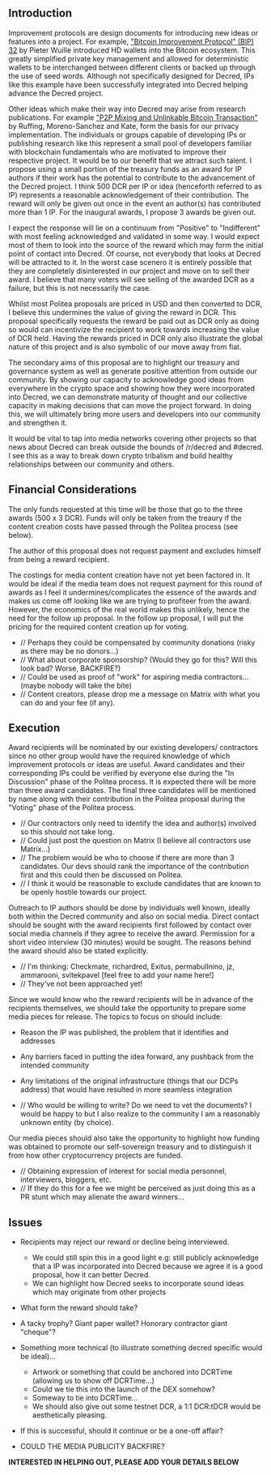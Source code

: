 ## Introduction

Improvement protocols are design documents for introducing new ideas or features into a project. For example, ["Bitcoin Improvement Protocol" (BIP) 32](https://github.com/bitcoin/bips/blob/master/bip-0032.mediawiki) by Pieter Wuille introduced HD wallets into the Bitcoin ecosystem. This greatly simplified private key management and allowed for deterministic wallets to be interchanged between different clients or backed up through the use of seed words. Although not specifically designed for Decred, IPs like this example have been successfully integrated into Decred helping advance the Decred project. 

Other ideas which make their way into Decred may arise from research publications. For example ["P2P Mixing and Unlinkable Bitcoin Transaction"](https://decred.org/research/ruffing2016.pdf) by Ruffing, Moreno-Sanchez and Kate, form the basis for our privacy implementation. The individuals or groups capable of developing IPs or publishing research like this represent a small pool of developers familiar with blockchain fundamentals who are motivated to improve their respective project. It would be to our benefit that we attract such talent. I propose using a small portion of the treasury funds as an award for IP authors if their work has the potential to contribute to the advancement of the Decred project. I think 500 DCR per IP or idea (henceforth referred to as IP) represents a reasonable acknowledgement of their contribution. The reward will only be given out once in the event an author(s) has contributed more than 1 IP. For the inaugural awards, I propose 3 awards be given out.

I expect the response will lie on a continuum from "Positive" to "Indifferent" with most feeling acknowledged and validated in some way. I would expect most of them to look into the source of the reward which may form the initial point of contact into Decred. Of course, not everybody that looks at Decred will be attracted to it. In the worst case scenero it is entirely possible that they are completely disinterested in our project and move on to sell their award. I believe that many voters will see selling of the awarded DCR as a failure, but this is not necessarily the case.

Whilst most Politea proposals are priced in USD and then converted to DCR, I believe this undermines the value of giving the reward in DCR. This proposal specifically requests the reward be paid out as DCR only as doing so would can incentivize the recipient to work towards increasing the value of DCR held. Having the rewards priced in DCR only also illustrate the global nature of this project and is also symbolic of our move away from fiat.

The secondary aims of this proposal are to highlight our treasury and governance system as well as generate positive attention from outside our community. By showing our capacity to acknowledge good ideas from everywhere in the crypto space and showing how they were incorporated into Decred, we can demonstrate maturity of thought and our collective capacity in making decisions that can move the project forward. In doing this, we will ultimately bring more users and developers into our community and strengthen it.

It would be vital to tap into media networks covering other projects so that news about Decred can break outside the bounds of /r/decred and #decred. I see this as a way to break down crypto tribalism and build healthy relationships between our community and others.

## Financial Considerations

The only funds requested at this time will be those that go to the three awards (500 x 3 DCR). Funds will only be taken from the treaury if the content creation costs have passed through the Politea process (see below).

The author of this proposal does not request payment and excludes himself from being a reward recipient.

The costings for media content creation have not yet been factored in. It would be ideal if the media team does not request payment for this round of awards as I feel it undermines/complicates the essence of the awards and makes us come off looking like we are trying to profiteer from the award. However, the economics of the real world makes this unlikely, hence the need for the follow up proposal. In the follow up proposal, I will put the pricing for the required content creation up for voting.

- // Perhaps they could be compensated by community donations (risky as there may be no donors...)
- // What about corporate sponsorship? (Would they go for this? Will this look bad? Worse, BACKFIRE?)
- // Could be used as proof of "work" for aspiring media contractors... (maybe nobody will take the bite)
- // Content creators, please drop me a message on Matrix with what you can do and your fee (if any).

## Execution

Award recipients will be nominated by our existing developers/ contractors since no other group would have the required knowledge of which improvement protocols or ideas are useful. Award candidates and their corresponding IPs could be verified by everyone else during the "In Discussion" phase of the Politea process. It is expected there will be more than three award candidates. The final three candidates will be mentioned by name along with their contribution in the Politea proposal during the "Voting" phase of the Politea process.

- // Our contractors only need to identify the idea and author(s) involved so this should not take long.
- // Could just post the question on Matrix (I believe all contractors use Matrix...)
- // The problem would be who to choose if there are more than 3 candidates. Our devs should rank the importance of the contribution first and this could then be discussed on Politea.
- // I think it would be reasonable to exclude candidates that are known to be openly hostile towards our project.

Outreach to IP authors should be done by individuals well known, ideally both within the Decred community and also on social media. Direct contact should be sought with the award recipients first followed by contact over social media channels if they agree to receive the award. Permission for a short video interview (30 minutes) would be sought. The reasons behind the award should also be stated explicitly.

- // I'm thinking: Checkmate, richardred, Exitus, permabullnino, jz, ammarooni, svitekpavel [feel free to add your name here!]
- // They've not been approached yet!

Since we would know who the reward recipients will be in advance of the recipients themselves, we should take the opportunity to prepare some media pieces for release. The topics to focus on should include:

- Reason the IP was published, the problem that it identifies and addresses
- Any barriers faced in putting the idea forward, any pushback from the intended community
- Any limitations of the original infrastructure (things that our DCPs address) that would have resulted in more seamless integration

- // Who would be willing to write? Do we need to vet the documents? I would be happy to but I also realize to the community I am a reasonably unknown entity (by choice).

Our media pieces should also take the opportunity to highlight how funding was obtained to promote our self-sovereign treasury and to distinguish it from how other cryptocurrency projects are funded.

- // Obtaining expression of interest for social media personnel, interviewers, bloggers, etc.
- // If they do this for a fee we might be perceived as just doing this as a PR stunt which may alienate the award winners...

## Issues

- Recipients may reject our reward or decline being interviewed.
  - We could still spin this in a good light e.g: still publicly acknowledge that a IP was incorporated into Decred because we agree it is a good proposal, how it can better Decred.
  - We can highlight how Decred seeks to incorporate sound ideas which may originate from other projects

- What form the reward should take?
 - A tacky trophy? Giant paper wallet? Honorary contractor giant "cheque"?
  - Something more technical (to illustrate something decred specific would be ideal)...
    - Artwork or something that could be anchored into DCRTime (allowing us to show off DCRTime...)
    - Could we tie this into the launch of the DEX somehow?
    - Someway to tie into DCRTime... 
    - We should also give out some testnet DCR, a 1:1 DCR:tDCR would be aesthetically pleasing.

- If this is successful, should it continue or be a one-off affair?

- COULD THE MEDIA PUBLICITY BACKFIRE?

**INTERESTED IN HELPING OUT, PLEASE ADD YOUR DETAILS BELOW**
